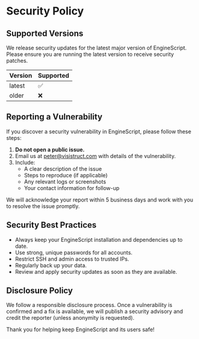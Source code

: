 # Security Policy

## Supported Versions

We release security updates for the latest major version of EngineScript. Please ensure you are running the latest version to receive security patches.

| Version    | Supported          |
|------------|--------------------|
| latest     | :white_check_mark: |
| older      | :x:                |

## Reporting a Vulnerability

If you discover a security vulnerability in EngineScript, please follow these steps:

1. **Do not open a public issue.**
2. Email us at [peter@visistruct.com](mailto:peter@visistruct.com) with details of the vulnerability.
3. Include:
   - A clear description of the issue
   - Steps to reproduce (if applicable)
   - Any relevant logs or screenshots
   - Your contact information for follow-up

We will acknowledge your report within 5 business days and work with you to resolve the issue promptly.

## Security Best Practices

- Always keep your EngineScript installation and dependencies up to date.
- Use strong, unique passwords for all accounts.
- Restrict SSH and admin access to trusted IPs.
- Regularly back up your data.
- Review and apply security updates as soon as they are available.

## Disclosure Policy

We follow a responsible disclosure process. Once a vulnerability is confirmed and a fix is available, we will publish a security advisory and credit the reporter (unless anonymity is requested).

Thank you for helping keep EngineScript and its users safe!
